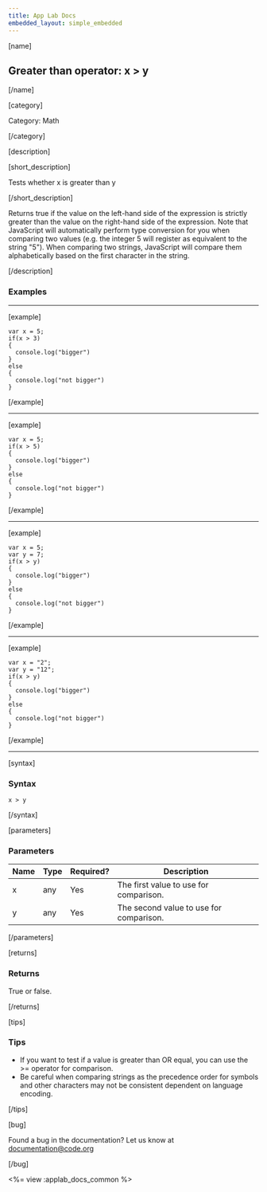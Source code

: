 ```yaml
---
title: App Lab Docs
embedded_layout: simple_embedded
---
```


[name]

## Greater than operator: x > y

[/name]


[category]

Category: Math

[/category]

[description]

[short_description]

Tests whether x is greater than y

[/short_description]

Returns true if the value on the left-hand side of the expression is strictly greater than the value on the right-hand side of the expression.  Note that JavaScript will automatically perform type conversion for you when comparing two values (e.g. the integer 5 will register as equivalent to the string "5"). When comparing two strings, JavaScript will compare them alphabetically based on the first character in the string.

[/description]

### Examples
____________________________________________________

[example]


```
var x = 5;
if(x > 3)
{
  console.log("bigger")
}
else
{
  console.log("not bigger")
}

```

[/example]

____________________________________________________

[example]


```
var x = 5;
if(x > 5)
{
  console.log("bigger")
}
else
{
  console.log("not bigger")
}

```

[/example]

____________________________________________________
[example]


```
var x = 5;
var y = 7;
if(x > y)
{
  console.log("bigger")
}
else
{
  console.log("not bigger")
}
```

[/example]

____________________________________________________
[example]


```
var x = "2";
var y = "12";
if(x > y)
{
  console.log("bigger")
}
else
{
  console.log("not bigger")
}
```

[/example]

____________________________________________________

[syntax]

### Syntax

```
x > y
```

[/syntax]

[parameters]

### Parameters

| Name  | Type | Required? | Description |
|-----------------|------|-----------|-------------|
| x | any | Yes | The first value to use for comparison.  |
| y | any | Yes | The second value to use for comparison.  |

[/parameters]

[returns]

### Returns
True or false.

[/returns]

[tips]

### Tips
- If you want to test if a value is greater than OR equal, you can use the >= operator for comparison.
- Be careful when comparing strings as the precedence order for symbols and other characters may not be consistent dependent on language encoding.


[/tips]

[bug]

Found a bug in the documentation? Let us know at documentation@code.org

[/bug]

<%= view :applab_docs_common %>

